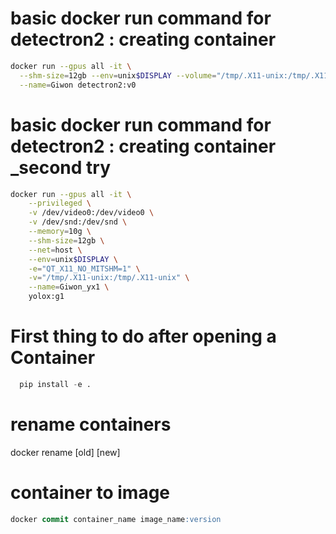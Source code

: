 # basic docker run command for detectron2 : creating container
```bash
docker run --gpus all -it \
  --shm-size=12gb --env=unix$DISPLAY --volume="/tmp/.X11-unix:/tmp/.X11-unix:rw" \
  --name=Giwon detectron2:v0
```

# basic docker run command for detectron2 : creating container _second try
```bash
docker run --gpus all -it \
    --privileged \
    -v /dev/video0:/dev/video0 \
    -v /dev/snd:/dev/snd \
    --memory=10g \
    --shm-size=12gb \
    --net=host \
    --env=unix$DISPLAY \
    -e="QT_X11_NO_MITSHM=1" \
    -v="/tmp/.X11-unix:/tmp/.X11-unix" \
    --name=Giwon_yx1 \
    yolox:g1
```

# First thing to do after opening a Container
```sql
  pip install -e .
```

# rename containers
docker rename [old] [new]


# container to image
```sql
docker commit container_name image_name:version
```